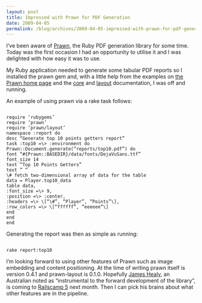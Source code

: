 ```yaml
---
layout: post
title: Impressed with Prawn for PDF Generation
date: 2009-04-05
permalink: /blog/archives/2009-04-05-impressed-with-prawn-for-pdf-generation
---
```


I’ve been aware of [Prawn](http://github.com/sandal/prawn/tree/master),
the Ruby PDF generation library for some time. Today was the first
occasion I had an opportunity to utilise it and I was delighted with how
easy it was to use.

My Ruby application needed to generate some tabular PDF reports so I
installed the prawn gem and, with a little help from the examples on
[the Prawn home page](http://prawn.majesticseacreature.com/) and the
[core](http://prawn.majesticseacreature.com/docs/prawn-core/) and
[layout](http://prawn.majesticseacreature.com/docs/prawn-layout/)
documentation, I was off and running.

An example of using prawn via a rake task follows:

<code lang='ruby'>  
require ‘rubygems’  
require ‘prawn’  
require ‘prawn/layout’  
namespace :report do  
desc “Generate top 10 points getters report”  
task :top10 =\> :environment do  
Prawn::Document.generate(“reports/top10.pdf”) do  
font “#{Prawn::BASEDIR}/data/fonts/DejaVuSans.ttf”  
font_size 14  
text “Top 10 Points Getters”  
text ” ”  
\# fetch two-dimensional array of data for the table  
data = Player.top10_data  
table data,  
:font_size =\> 9,  
:position =\> :center,  
:headers =\> \[“\#”, “Player”, “Points”\],  
:row_colors =\> \[“ffffff”, “eeeeee”\]  
end  
end  
end  
</code>

Generating the report was then as simple as running:

<code>  
rake report:top10  
</code>

I’m looking forward to using other features of Prawn such as image
embedding and content positioning. At the time of writing prawn itself
is version 0.4.1 and prawn-layout is 0.1.0. Hopefully [James
Healy](http://yob.id.au), an Australian noted as “instrumental to the
forward development of the library”, is coming to [Railscamp
5](http://railscampau.github.com/) next month. Then I can pick his
brains about what other features are in the pipeline.

